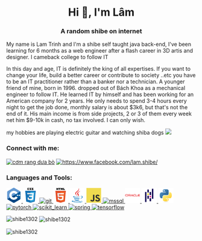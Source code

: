 
<h1 align="center">Hi 👋, I'm Lâm</h1>
<h3 align="center">A random shibe on internet</h3>
<p align="left" text-indent: 30px>    My name is Lam Trinh and I'm a shibe self taught java back-end, I've been learning for 6 months as a web engineer after a flash career in 3D artis and designer. I cameback college to follow IT </p>
<div class="a">
<p>
   In this day and age, IT is definitely the king of all expertises. If you want to change your life, build a better career or contribute to society ..etc you have to be an IT practitioner rather than a banker nor a technician.
A younger friend of mine, born in 1996. dropped out of Bách Khoa as a mechanical engineer to follow IT. He learned IT by himself and has been working for an American company for 2 years. He only needs to spend 3-4 hours every night to get the job done, monthly salary is about $3k6, but that's not the end of it. His main income is from side projects, 2 or 3 of them every week net him $9-10k in cash, no tax involved. I can only wish.</p>
</div>
   my hobbies are playing electric guitar and watching shiba dogs
<img src="https://user-images.githubusercontent.com/14174184/202914260-9f616064-5d78-49d7-a796-52db75a94a50.gif"  width="1000" />




<h3 align="left">Connect with me:</h3>
<p align="left">
<a href="https://dev.to/cơm rang dưa bò" target="blank"><img align="center" src="https://raw.githubusercontent.com/rahuldkjain/github-profile-readme-generator/master/src/images/icons/Social/devto.svg" alt="cơm rang dưa bò" height="30" width="40" /></a>
<a href="https://fb.com/https://www.facebook.com/lam.shibe/" target="blank"><img align="center" src="https://raw.githubusercontent.com/rahuldkjain/github-profile-readme-generator/master/src/images/icons/Social/facebook.svg" alt="https://www.facebook.com/lam.shibe/" height="30" width="40" /></a>
</p>

<h3 align="left">Languages and Tools:</h3>
<p align="left"> <a href="https://www.w3schools.com/cpp/" target="_blank" rel="noreferrer"> <img src="https://raw.githubusercontent.com/devicons/devicon/master/icons/cplusplus/cplusplus-original.svg" alt="cplusplus" width="40" height="40"/> </a> <a href="https://www.w3schools.com/css/" target="_blank" rel="noreferrer"> <img src="https://raw.githubusercontent.com/devicons/devicon/master/icons/css3/css3-original-wordmark.svg" alt="css3" width="40" height="40"/> </a> <a href="https://git-scm.com/" target="_blank" rel="noreferrer"> <img src="https://www.vectorlogo.zone/logos/git-scm/git-scm-icon.svg" alt="git" width="40" height="40"/> </a> <a href="https://www.w3.org/html/" target="_blank" rel="noreferrer"> <img src="https://raw.githubusercontent.com/devicons/devicon/master/icons/html5/html5-original-wordmark.svg" alt="html5" width="40" height="40"/> </a> <a href="https://www.java.com" target="_blank" rel="noreferrer"> <img src="https://raw.githubusercontent.com/devicons/devicon/master/icons/java/java-original.svg" alt="java" width="40" height="40"/> </a> <a href="https://developer.mozilla.org/en-US/docs/Web/JavaScript" target="_blank" rel="noreferrer"> <img src="https://raw.githubusercontent.com/devicons/devicon/master/icons/javascript/javascript-original.svg" alt="javascript" width="40" height="40"/> </a> <a href="https://www.microsoft.com/en-us/sql-server" target="_blank" rel="noreferrer"> <img src="https://www.svgrepo.com/show/303229/microsoft-sql-server-logo.svg" alt="mssql" width="40" height="40"/> </a> <a href="https://www.oracle.com/" target="_blank" rel="noreferrer"> <img src="https://raw.githubusercontent.com/devicons/devicon/master/icons/oracle/oracle-original.svg" alt="oracle" width="40" height="40"/> </a> <a href="https://pandas.pydata.org/" target="_blank" rel="noreferrer"> <img src="https://raw.githubusercontent.com/devicons/devicon/2ae2a900d2f041da66e950e4d48052658d850630/icons/pandas/pandas-original.svg" alt="pandas" width="40" height="40"/> </a> <a href="https://www.python.org" target="_blank" rel="noreferrer"> <img src="https://raw.githubusercontent.com/devicons/devicon/master/icons/python/python-original.svg" alt="python" width="40" height="40"/> </a> <a href="https://pytorch.org/" target="_blank" rel="noreferrer"> <img src="https://www.vectorlogo.zone/logos/pytorch/pytorch-icon.svg" alt="pytorch" width="40" height="40"/> </a> <a href="https://scikit-learn.org/" target="_blank" rel="noreferrer"> <img src="https://upload.wikimedia.org/wikipedia/commons/0/05/Scikit_learn_logo_small.svg" alt="scikit_learn" width="40" height="40"/> </a> <a href="https://spring.io/" target="_blank" rel="noreferrer"> <img src="https://www.vectorlogo.zone/logos/springio/springio-icon.svg" alt="spring" width="40" height="40"/> </a> <a href="https://www.tensorflow.org" target="_blank" rel="noreferrer"> <img src="https://www.vectorlogo.zone/logos/tensorflow/tensorflow-icon.svg" alt="tensorflow" width="40" height="40"/> </a> </p>

<p><img align="left" src="https://github-readme-stats.vercel.app/api/top-langs?username=shibe1302&show_icons=true&locale=en&layout=compact" alt="shibe1302" /></p>

<p>&nbsp;<img align="center" src="https://github-readme-stats.vercel.app/api?username=shibe1302&show_icons=true&locale=en" alt="shibe1302" /></p>

<p><img align="center" src="https://github-readme-streak-stats.herokuapp.com/?user=shibe1302&" alt="shibe1302" /></p>
